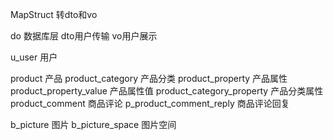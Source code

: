 MapStruct 转dto和vo

do 数据库层
dto用户传输
vo用户展示


u_user  用户

product 产品
product_category 产品分类
product_property 产品属性
product_property_value 产品属性值
product_category_property 产品分类属性
product_comment 商品评论
p_product_comment_reply 商品评论回复

b_picture 图片
b_picture_space 图片空间

